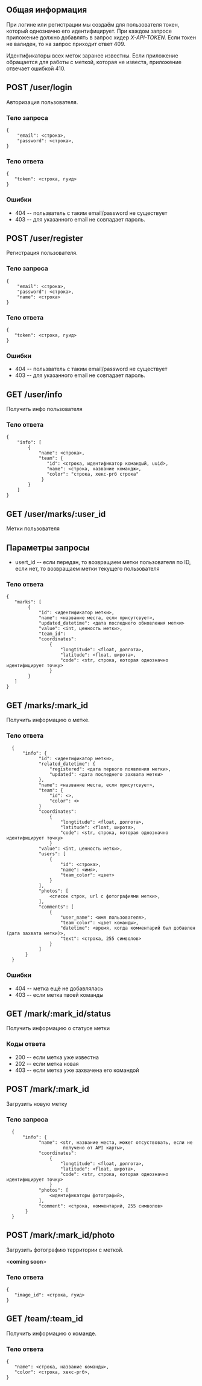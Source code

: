 ## Общая информация

При логине или регистрации мы создаём для пользователя токен, который однозначно его идентифицирует.
При каждом запросе приложение должно добавлять в запрос хидер *X-API-TOKEN*.
Если токен не валиден, то на запрос приходит ответ 409.

Идентификаторы всех меток заранее известны. Если приложение обращается для работы с меткой, которая не известа, приложение отвечает ошибкой 410.

## POST /user/login

Авторизация пользователя.

### Тело запроса
```
{
    "email": <строка>,
    "password": <строка>,
}
```

### Тело ответа
```
{
   "token": <строка, гуид>
}
```

### Ошибки
 * 404 -- пользватель с таким email/password не существует
 * 403 -- для указанного email не совпадает пароль.

## POST /user/register

Регистрация пользователя.

### Тело запроса
```
{
    "email": <строка>,
    "password": <строка>,
    "name": <строка>
}
```

### Тело ответа
```
{
   "token": <строка, гуид>
}
```

### Ошибки
 * 404 -- пользватель с таким email/password не существует
 * 403 -- для указанного email не совпадает пароль.

## GET /user/info

Получить инфо пользователя

### Тело ответа
```
{
    "info": [
        {
            "name": <строка>,
            "team": {
               "id": <строка, идентификатор командый, uuid>,
               "name": <строка, название командж>,
               "color": "строка, хекс-ргб строка"
             }
        }
    ]
}
```

## GET /user/marks/:user_id

Метки пользователя

## Параметры запросы

   * usert_id -- если передан, то возвращаем метки пользователя по ID, если нет,
                 то возвращаем метки текущего пользователя

### Тело ответа
```
{
   "marks": [
        {
            "id": <идентификатор метки>,
            "name": <название места, если присутсвует>,
            "updated_datetime": <дата последнего обновления метки>
            "value": <int, ценность метки>,
            "team_id":
            "coordinates":
                {
                    "longtitude": <float, долгота>,
                    "latitude": <float, широта>,
                    "code": <str, строка, которая однозначно идентифицирует точку>
                }
        }
   ]
}
```

## GET /marks/:mark_id

Получить информацию о метке.

### Тело ответа

```
  {
      "info": {
            "id": <идентификатор метки>,
            "related_datetime": {
                "registered": <дата первого появления метки>,
                "updated": <дата последнего захвата метки>
            },
            "name": <название места, если присутсвует>,
            "team": {
                "id": <>,
                "color": <>
            }
            "coordinates":
                {
                    "longtitude": <float, долгота>,
                    "latitude": <float, широта>,
                    "code": <str, строка, которая однозначно идентифицирует точку>
                }
            "value": <int, ценность метки>,
            "users": [
                {
                    "id": <строка>,
                    "name": <имя>,
                    "team_color": <цвет>
                }
            ],
            "photos": [
                <список строк, url c фотографиями метки>,
            ],
            "comments": [
                {
                    "user_name": <имя пользователя>,
                    "team_color": <цвет команды>,
                    "datetime": <время, когда комментарий был добавлен (дата захвата метки)>,
                    "text": <строка, 255 символов>
                }
            ]
       }
  }
```

### Ошибки
 * 404 -- метка ещё не добавлялась
 * 403 -- если метка твоей команды

## GET /mark/:mark_id/status

Получить информацию о статусе метки

### Коды ответа

   * 200 -- если метка уже известна
   * 202 -- если метка новая
   * 403 -- если метка уже захвачена его командой

## POST /mark/:mark_id

Загрузить новую метку

### Тело запроса
```
  {
      "info": {
            "name": <str, название места, может отсуствовать, если не
                     получено от API карты>,
            "coordinates":
                {
                    "longtitude": <float, долгота>,
                    "latitude": <float, широта>,
                    "code": <str, строка, которая однозначно идентифицирует точку>
                }
            "photos": [
                <идентификаторы фотографий>,
            ],
            "comment": <строка, комментарий, 255 символов>
       }
  }
```

## POST /mark/:mark_id/photo

Загрузить фотографию территории с меткой.

<**coming soon**>

### Тело ответа
```
{
   "image_id": <строка, гуид>
}
```

## GET /team/:team_id

Получить информацию о команде.

### Тело ответа
```
{
   "name": <строка, название команды>,
   "color": <строка, хекс-ргб>,
}
```
